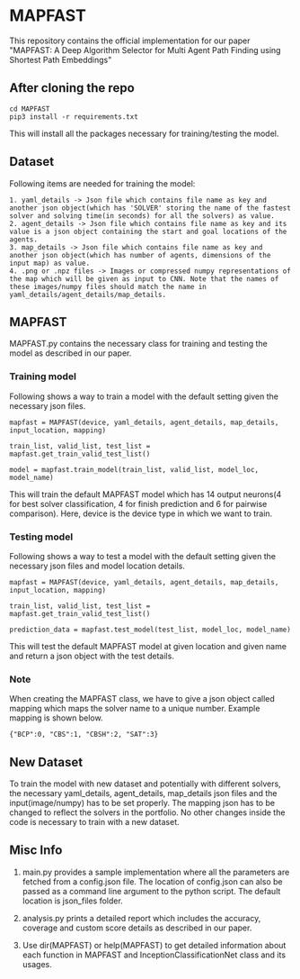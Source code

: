 # MAPFAST

This repository contains the official implementation for our paper "MAPFAST: A Deep Algorithm Selector for Multi Agent Path Finding using Shortest Path Embeddings"

## After cloning the repo
```
cd MAPFAST
pip3 install -r requirements.txt
```
This will install all the packages necessary for training/testing the model.

## Dataset

Following items are needed for training the model:
```
1. yaml_details -> Json file which contains file name as key and another json object(which has 'SOLVER' storing the name of the fastest solver and solving time(in seconds) for all the solvers) as value.
2. agent_details -> Json file which contains file name as key and its value is a json object containing the start and goal locations of the agents.
3. map_details -> Json file which contains file name as key and another json object(which has number of agents, dimensions of the input map) as value.
4. .png or .npz files -> Images or compressed numpy representations of the map which will be given as input to CNN. Note that the names of these images/numpy files should match the name in yaml_details/agent_details/map_details.
```

## MAPFAST

MAPFAST.py contains the necessary class for training and testing the model as described in our paper.

### Training model

Following shows a way to train a model with the default setting given the necessary json files.

```
mapfast = MAPFAST(device, yaml_details, agent_details, map_details, input_location, mapping)

train_list, valid_list, test_list = mapfast.get_train_valid_test_list()

model = mapfast.train_model(train_list, valid_list, model_loc, model_name)
```

This will train the default MAPFAST model which has 14 output neurons(4 for best solver classification, 4 for finish prediction and 6 for pairwise comparison).
Here, device is the device type in which we want to train.

### Testing model

Following shows a way to test a model with the default setting given the necessary json files and model location details.

```
mapfast = MAPFAST(device, yaml_details, agent_details, map_details, input_location, mapping)

train_list, valid_list, test_list = mapfast.get_train_valid_test_list()

prediction_data = mapfast.test_model(test_list, model_loc, model_name)
```

This will test the default MAPFAST model at given location and given name and return a json object with the test details.

### Note
When creating the MAPFAST class, we have to give a json object called mapping which maps the solver name to a unique number.
Example mapping is shown below.
```
{"BCP":0, "CBS":1, "CBSH":2, "SAT":3}
```

## New Dataset

To train the model with new dataset and potentially with different solvers, the necessary yaml_details, agent_details, map_details json files and the input(image/numpy) has to be set properly. The mapping json has to be changed to reflect the solvers in the portfolio. No other changes inside the code is necessary to train with a new dataset.

## Misc Info

1. main.py provides a sample implementation where all the parameters are fetched from a config.json file. The location of config.json can also be passed as a command line argument to the python script. The default location is json_files folder.

2. analysis.py prints a detailed report which includes the accuracy, coverage and custom score details as described in our paper.

3. Use dir(MAPFAST) or help(MAPFAST) to get detailed information about each function in MAPFAST and InceptionClassificationNet class and its usages.